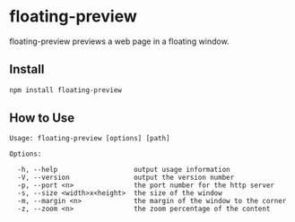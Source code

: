 # floating-preview

floating-preview previews a web page in a floating window.

## Install

```bash
npm install floating-preview
```

## How to Use

```
Usage: floating-preview [options] [path]

Options:

  -h, --help                   output usage information
  -V, --version                output the version number
  -p, --port <n>               the port number for the http server
  -s, --size <width>x<height>  the size of the window
  -m, --margin <n>             the margin of the window to the corner
  -z, --zoom <n>               the zoom percentage of the content
```

